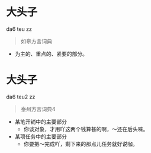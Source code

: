 # 大头子
da6 teu zz
> 如皋方言词典
- 为主的、重点的、紧要的部分。

# 大头子
da6 teu2 zz
> 泰州方言词典4
- 某笔开销中的主要部分
  - 你谈对象，才用吖这两个钱算甚的啊，～还在后头唻。
- 某项任务中的主要部分
  - 你要把～完成吖，剩下来的那点儿任务就好说咖。
